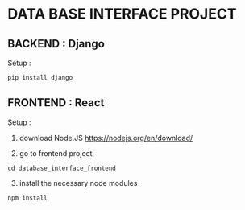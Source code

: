 # DATA BASE INTERFACE PROJECT

## BACKEND : Django
Setup : 

``` bash
pip install django
``` 

## FRONTEND : React

Setup : 
1. download Node.JS https://nodejs.org/en/download/

2. go to frontend project
```
cd database_interface_frontend
```

3. install the necessary node modules
```
npm install
```
